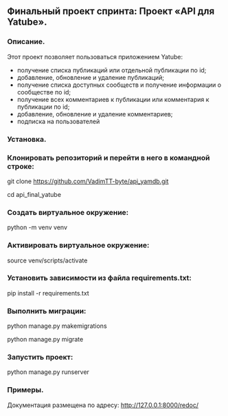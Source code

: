 ## Финальный проект спринта: Проект «API для Yatube».

### Описание.

Этот проект позволяет пользоваться приложением Yatube:
* получение списка публикаций или отдельной публикации по id;
* добавление, обновление и удаление публикаций;
* получение списка доступных сообществ и получение информации о сообществе по id;
* получение всех комментариев к публикации или комментария к публикации по id;
* добавление, обновление и удаление комментариев;
* подписка на пользователей

### Установка.

### Клонировать репозиторий и перейти в него в командной строке:

git clone https://github.com/VadimTT-byte/api_yamdb.git

cd api_final_yatube

### Cоздать виртуальное окружение:

python -m venv venv

### Активировать виртуальное окружение:

source venv/scripts/activate

### Установить зависимости из файла requirements.txt:

pip install -r requirements.txt

### Выполнить миграции:

python manage.py makemigrations

python manage.py migrate

### Запустить проект:

python manage.py runserver

### Примеры.

Документация размещена по адресу:
http://127.0.0.1:8000/redoc/
